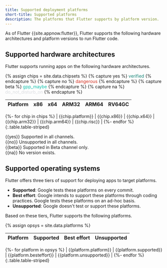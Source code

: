 ```yaml
---
title: Supported deployment platforms
short-title: Supported platforms
description: The platforms that Flutter supports by platform version.
---
```


As of Flutter {{site.appnow.flutter}},
Flutter supports the following hardware architectures and platform versions
to run Flutter code.

## Supported hardware architectures

Flutter supports running apps on the following hardware architectures.

{% assign chips = site.data.chipsets %}
{% capture yes %}
 <span class="material-symbols" 
       style="color: #158477"
       aria-label="The Flutter SDK supports the specified architecture on the specified target platform"
       role="img">verified</span>
{% endcapture %}
{% capture no %}
 <span class="material-symbols"
       style="color: #D43324"
       aria-label="The Flutter SDK does not support the specified
       architecture on the specified target platform"
       role="img">dangerous</span>
{% endcapture %}
{% capture beta %}
 <span class="material-symbols"
       style="color: #13C2AD"
       aria-label="The Flutter SDK supports ARM64 in beta the only architecture on Windows"
       role="img">gpp_maybe</span>
{% endcapture %}
{% capture na %}
 <span class="material-symbols"
       style="color: #DADCE0"
       aria-label="No version of the Flutter SDK exists for the
       specified architecture on the specified target platform"
       role="img">do_not_disturb_on</span>
{% endcapture %}

| Platform |   x86   |   x64   |  ARM32  |   ARM64   | RV64GC   |
|---|:---:|:---:|:---:|:---:|:---:|
{%- for chip in chips %}
  | {{chip.platform}} | {{chip.x86}} | {{chip.x64}} | {{chip.arm32}} | {{chip.arm64}} | {{chip.risc}} |
{%- endfor %}
{:.table.table-striped}

<div aria-hidden="true" markdown="1">

{{yes}} Supported in all channels.  
{{no}} Unsupported in all channels.  
{{beta}} Supported in Beta channel only.  
{{na}} No version exists.  

</div>

## Supported operating systems

Flutter offers three tiers of support for deploying apps to target platforms.

* **Supported**: Google tests these platforms on every commit.
* **Best effort**: Google intends to support these platforms
  through coding practices. Google tests these platforms on an ad-hoc basis.
* **Unsupported**: Google doesn't test or support these platforms.

Based on these tiers, Flutter supports the following platforms.

{% assign opsys = site.data.platforms %}

<div class="table-wrapper" markdown="1">

| Platform | Supported | Best effort | Unsupported |
|---|:---:|:---:|:---:|
{%- for platform in opsys %}
  | {{platform.platform}} | {{platform.supported}} | {{platform.besteffort}} | {{platform.unsupported}} |
{%- endfor %}
{:.table.table-striped}

</div>
